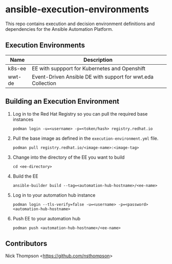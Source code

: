 # ansible-execution-environments

This repo contains execution and decision environment definitions and dependencies for the Ansible Automation Platform.

## Execution Environments

| Name | Description |
|-|-|
| k8s-ee | EE with suppport for Kubernetes and Openshift |
| wwt-de | Event-Driven Ansible DE with support for wwt.eda Collection |

## Building an Execution Environment

1. Log in to the Red Hat Registry so you can pull the required base instances

    ```shell
    podman login -u=<username> -p=<token/hash> registry.redhat.io
    ```

2. Pull the base image as defined in the `execution-environment.yml` file.

    ```shell
    podman pull registry.redhat.io/<image-name>:<image-tag>
    ```

3. Change into the directory of the EE you want to build

    ```shell
    cd <ee-directory>
    ```

4. Build the EE

    ```shell
    ansible-builder build --tag=<automation-hub-hostname>/<ee-name>
    ```

5. Log in to your automation hub instance

    ```shell
    podman login --tls-verify=false -u=<username> -p=<password> <automation-hub-hostname>
    ```

6. Push EE to your automation hub

    ```shell
    podman push <automation-hub-hostname>/<ee-name>
    ```

## Contributors

Nick Thompson <<https://github.com/nsthompson>>
